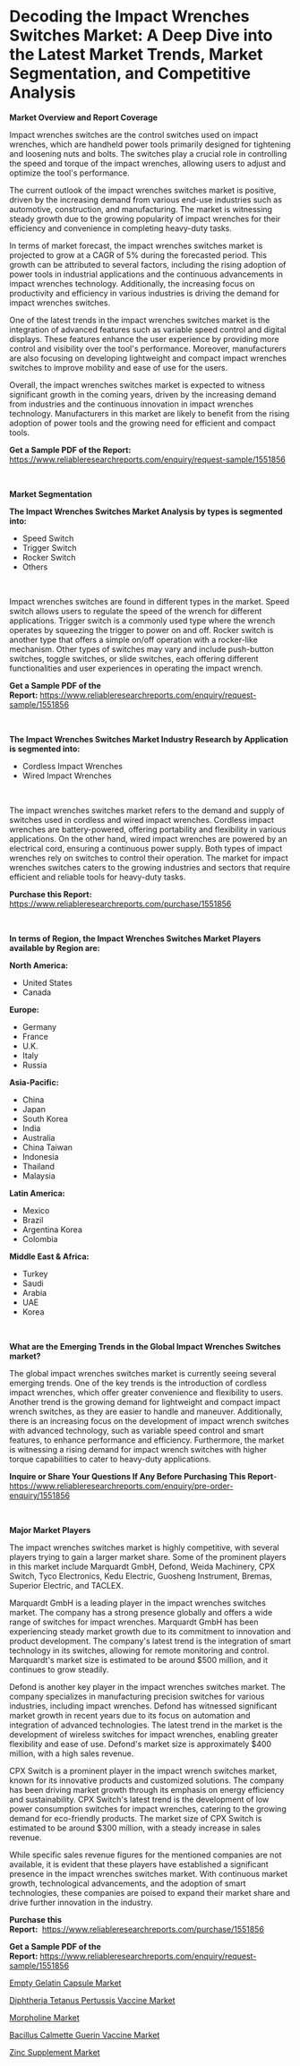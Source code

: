 <p><h1>Decoding the Impact Wrenches Switches Market: A Deep Dive into the Latest Market Trends, Market Segmentation, and Competitive Analysis</h1></p><p><strong>Market Overview and Report Coverage</strong></p>
<p><p>Impact wrenches switches are the control switches used on impact wrenches, which are handheld power tools primarily designed for tightening and loosening nuts and bolts. The switches play a crucial role in controlling the speed and torque of the impact wrenches, allowing users to adjust and optimize the tool's performance.</p><p>The current outlook of the impact wrenches switches market is positive, driven by the increasing demand from various end-use industries such as automotive, construction, and manufacturing. The market is witnessing steady growth due to the growing popularity of impact wrenches for their efficiency and convenience in completing heavy-duty tasks.</p><p>In terms of market forecast, the impact wrenches switches market is projected to grow at a CAGR of 5% during the forecasted period. This growth can be attributed to several factors, including the rising adoption of power tools in industrial applications and the continuous advancements in impact wrenches technology. Additionally, the increasing focus on productivity and efficiency in various industries is driving the demand for impact wrenches switches.</p><p>One of the latest trends in the impact wrenches switches market is the integration of advanced features such as variable speed control and digital displays. These features enhance the user experience by providing more control and visibility over the tool's performance. Moreover, manufacturers are also focusing on developing lightweight and compact impact wrenches switches to improve mobility and ease of use for the users.</p><p>Overall, the impact wrenches switches market is expected to witness significant growth in the coming years, driven by the increasing demand from industries and the continuous innovation in impact wrenches technology. Manufacturers in this market are likely to benefit from the rising adoption of power tools and the growing need for efficient and compact tools.</p></p>
<p><strong>Get a Sample PDF of the Report:</strong> <a href="https://www.reliableresearchreports.com/enquiry/request-sample/1551856">https://www.reliableresearchreports.com/enquiry/request-sample/1551856</a></p>
<p>&nbsp;</p>
<p><strong>Market Segmentation</strong></p>
<p><strong>The Impact Wrenches Switches Market Analysis by types is segmented into:</strong></p>
<p><ul><li>Speed Switch</li><li>Trigger Switch</li><li>Rocker Switch</li><li>Others</li></ul></p>
<p>&nbsp;</p>
<p><p>Impact wrenches switches are found in different types in the market. Speed switch allows users to regulate the speed of the wrench for different applications. Trigger switch is a commonly used type where the wrench operates by squeezing the trigger to power on and off. Rocker switch is another type that offers a simple on/off operation with a rocker-like mechanism. Other types of switches may vary and include push-button switches, toggle switches, or slide switches, each offering different functionalities and user experiences in operating the impact wrench.</p></p>
<p><strong>Get a Sample PDF of the Report:</strong>&nbsp;<a href="https://www.reliableresearchreports.com/enquiry/request-sample/1551856">https://www.reliableresearchreports.com/enquiry/request-sample/1551856</a></p>
<p>&nbsp;</p>
<p><strong>The Impact Wrenches Switches Market Industry Research by Application is segmented into:</strong></p>
<p><ul><li>Cordless Impact Wrenches</li><li>Wired Impact Wrenches</li></ul></p>
<p>&nbsp;</p>
<p><p>The impact wrenches switches market refers to the demand and supply of switches used in cordless and wired impact wrenches. Cordless impact wrenches are battery-powered, offering portability and flexibility in various applications. On the other hand, wired impact wrenches are powered by an electrical cord, ensuring a continuous power supply. Both types of impact wrenches rely on switches to control their operation. The market for impact wrenches switches caters to the growing industries and sectors that require efficient and reliable tools for heavy-duty tasks.</p></p>
<p><strong>Purchase this Report:</strong>&nbsp; <a href="https://www.reliableresearchreports.com/purchase/1551856">https://www.reliableresearchreports.com/purchase/1551856</a></p>
<p>&nbsp;</p>
<p><strong>In terms of Region, the Impact Wrenches Switches Market Players available by Region are:</strong></p>
<p>
    <p> <strong> North America: </strong>
        <ul>
            <li>United States</li>
            <li>Canada</li>
        </ul>
        </p> 
    <p> <strong> Europe: </strong>
        <ul>
            <li>Germany</li>
            <li>France</li>
            <li>U.K.</li>
            <li>Italy</li>
            <li>Russia</li>
        </ul>
        </p> 
    <p> <strong> Asia-Pacific: </strong>
        <ul>
            <li>China</li>
            <li>Japan</li>
            <li>South Korea</li>
            <li>India</li>
            <li>Australia</li>
            <li>China Taiwan</li>
            <li>Indonesia</li>
            <li>Thailand</li>
            <li>Malaysia</li>
        </ul>
        </p> 
    <p> <strong> Latin America: </strong>
        <ul>
            <li>Mexico</li>
            <li>Brazil</li>
            <li>Argentina Korea</li>
            <li>Colombia</li>
        </ul>
        </p> 
    <p> <strong> Middle East & Africa: </strong>
        <ul>
            <li>Turkey</li>
            <li>Saudi</li>
            <li>Arabia</li>
            <li>UAE</li>
            <li>Korea</li>
        </ul>
    </p>
    </p>
<p>&nbsp;</p>
<p><strong>What are the Emerging Trends in the Global Impact Wrenches Switches market?</strong></p>
<p><p>The global impact wrenches switches market is currently seeing several emerging trends. One of the key trends is the introduction of cordless impact wrenches, which offer greater convenience and flexibility to users. Another trend is the growing demand for lightweight and compact impact wrench switches, as they are easier to handle and maneuver. Additionally, there is an increasing focus on the development of impact wrench switches with advanced technology, such as variable speed control and smart features, to enhance performance and efficiency. Furthermore, the market is witnessing a rising demand for impact wrench switches with higher torque capabilities to cater to heavy-duty applications.</p></p>
<p><strong>Inquire or Share Your Questions If Any Before Purchasing This Report</strong>- <a href="https://www.reliableresearchreports.com/enquiry/pre-order-enquiry/1551856">https://www.reliableresearchreports.com/enquiry/pre-order-enquiry/1551856</a></p>
<p>&nbsp;</p>
<p><strong>Major Market Players</strong></p>
<p><p>The impact wrenches switches market is highly competitive, with several players trying to gain a larger market share. Some of the prominent players in this market include Marquardt GmbH, Defond, Weida Machinery, CPX Switch, Tyco Electronics, Kedu Electric, Guosheng Instrument, Bremas, Superior Electric, and TACLEX.</p><p>Marquardt GmbH is a leading player in the impact wrenches switches market. The company has a strong presence globally and offers a wide range of switches for impact wrenches. Marquardt GmbH has been experiencing steady market growth due to its commitment to innovation and product development. The company's latest trend is the integration of smart technology in its switches, allowing for remote monitoring and control. Marquardt's market size is estimated to be around $500 million, and it continues to grow steadily.</p><p>Defond is another key player in the impact wrenches switches market. The company specializes in manufacturing precision switches for various industries, including impact wrenches. Defond has witnessed significant market growth in recent years due to its focus on automation and integration of advanced technologies. The latest trend in the market is the development of wireless switches for impact wrenches, enabling greater flexibility and ease of use. Defond's market size is approximately $400 million, with a high sales revenue.</p><p>CPX Switch is a prominent player in the impact wrench switches market, known for its innovative products and customized solutions. The company has been driving market growth through its emphasis on energy efficiency and sustainability. CPX Switch's latest trend is the development of low power consumption switches for impact wrenches, catering to the growing demand for eco-friendly products. The market size of CPX Switch is estimated to be around $300 million, with a steady increase in sales revenue.</p><p>While specific sales revenue figures for the mentioned companies are not available, it is evident that these players have established a significant presence in the impact wrenches switches market. With continuous market growth, technological advancements, and the adoption of smart technologies, these companies are poised to expand their market share and drive further innovation in the industry.</p></p>
<p><strong>Purchase this Report:</strong>&nbsp;&nbsp;<a href="https://www.reliableresearchreports.com/purchase/1551856">https://www.reliableresearchreports.com/purchase/1551856</a></p>
<p></p>
<p><strong>Get a Sample PDF of the Report:</strong>&nbsp;<a href="https://www.reliableresearchreports.com/enquiry/request-sample/1551856">https://www.reliableresearchreports.com/enquiry/request-sample/1551856</a></p>
<p><p><a href="https://medium.com/@catherinemartinez15/decoding-empty-gelatin-capsule-market-metrics-market-share-trends-and-growth-patterns-a5752b15602b">Empty Gelatin Capsule Market</a></p><p><a href="https://medium.com/@catherinemartinez15/diphtheria-tetanus-pertussis-vaccine-market-trends-forecast-and-competitive-analysis-to-2030-ea3bc30ddbe4">Diphtheria Tetanus Pertussis Vaccine Market</a></p><p><a href="https://medium.com/@catherinemartinez15/morpholine-market-size-cagr-trends-2024-2030-8facd49082ca">Morpholine Market</a></p><p><a href="https://medium.com/@catherinemartinez15/decoding-bacillus-calmette-guerin-vaccine-market-metrics-market-share-trends-and-growth-patterns-241a51b96b22">Bacillus Calmette Guerin Vaccine Market</a></p><p><a href="https://medium.com/@catherinemartinez15/zinc-supplement-nbsp-market-focuses-on-market-share-size-and-projected-forecast-till-2030-5e6dd544e1b9">Zinc Supplement Market</a></p></p>
